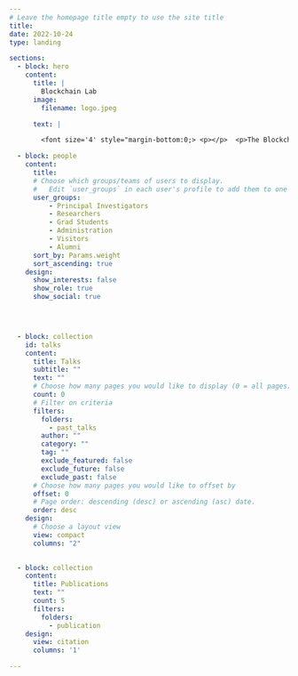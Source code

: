 ```yaml
---
# Leave the homepage title empty to use the site title
title:
date: 2022-10-24
type: landing

sections:
  - block: hero
    content:
      title: |
        Blockchain Lab
      image:
        filename: logo.jpeg

      text: |

        <font size='4' style="margin-bottom:0;> <p></p>  <p>The Blockchain Lab at NYU Stern is a research lab committed to pushing our frontier of knowledge in the blockchain and Web 3.0 space. We research technology developments and economic forces that shape blockchain platforms to understand how blockchain technologies and Web 3.0 can bring transparency, inclusivity and democracy to the internet.</p> <p>We study a broad range of research topics such as the tensions between decentralization and centralization, the tradeoffs in Layer 2 scaling solutions, and decentralized autonomous organizations. Our theoretical perspectives include platform competition, platform governance, platform policy, game theory, and mechanism design.</p> <p> We regularly attend academic and practitioner's conferences. If you are interested in chatting, please feel free to reach out. We closely collaborate with related research groups across NYU, such as the <a href="https://cs.nyu.edu/crg/">NYU Cryptography group at Courant</a>, and the <a href="https://nyubnf.com/">NYU Blockchain & Fintech </a></p>.</font>

  - block: people
    content:
      title: 
      # Choose which groups/teams of users to display.
      #   Edit `user_groups` in each user's profile to add them to one or more of these groups.
      user_groups:
          - Principal Investigators
          - Researchers
          - Grad Students
          - Administration
          - Visitors
          - Alumni
      sort_by: Params.weight
      sort_ascending: true
    design:
      show_interests: false
      show_role: true
      show_social: true



  
  - block: collection
    id: talks
    content:
      title: Talks
      subtitle: ""
      text: ""
      # Choose how many pages you would like to display (0 = all pages)
      count: 0
      # Filter on criteria
      filters:
        folders:
          - past_talks
        author: ""
        category: ""
        tag: ""
        exclude_featured: false
        exclude_future: false
        exclude_past: false
      # Choose how many pages you would like to offset by
      offset: 0
      # Page order: descending (desc) or ascending (asc) date.
      order: desc
    design:
      # Choose a layout view
      view: compact
      columns: "2"

 
  - block: collection
    content:
      title: Publications
      text: ""
      count: 5
      filters:
        folders:
          - publication
    design:
      view: citation
      columns: '1'

---
```

